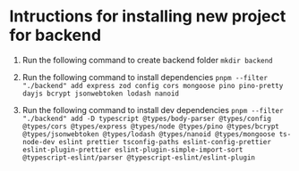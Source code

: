# Intructions for installing new project for backend

1. Run the following command to create backend folder `mkdir backend`

2. Run the following command to install dependencies `pnpm --filter "./backend" add express zod config cors mongoose pino pino-pretty dayjs bcrypt jsonwebtoken lodash nanoid`

3. Run the following command to install dev dependencies `pnpm --filter "./backend" add -D typescript @types/body-parser @types/config @types/cors @types/express @types/node @types/pino @types/bcrypt @types/jsonwebtoken @types/lodash @types/nanoid @types/mongoose ts-node-dev eslint prettier tsconfig-paths eslint-config-prettier eslint-plugin-prettier eslint-plugin-simple-import-sort @typescript-eslint/parser @typescript-eslint/eslint-plugin`
